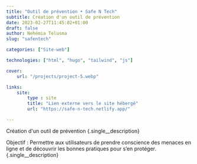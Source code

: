 ```yaml
---
title: "Outil de prévention • Safe N Tech"
subtitle: Création d'un outil de prévention
date: 2023-02-27T11:45:02+01:00
draft: false
author: Nehémia Telusma
slug: "safentech"

categories: ["Site-web"]

technologies: ["html", "hugo", "tailwind", "js"]

cover:
    url: "/projects/project-5.webp"

links:
    site:
        type : site
        title: "Lien externe vers le site hébergé"
        url: "https://safe-n-tech.netlify.app/"

---
```


Création d'un outil de prévention
{.single__description}

Objectif : Permettre aux utilisateurs de prendre conscience des menaces en ligne et de découvrir les bonnes pratiques pour s’en protéger.
{.single__description}
